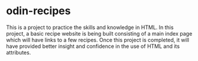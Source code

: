 # odin-recipes

This is a project to practice the skills and knowledge in HTML. In this project, a basic recipe website is being built consisting of a main index page which will have links to a few recipes. 
Once this project is completed, it will have provided better insight and confidence in the use of HTML and its attributes. 